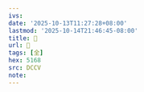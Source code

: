 ```yaml
---
ivs:
date: '2025-10-13T11:27:28+08:00'
lastmod: '2025-10-14T21:46:45-08:00'
title: 󰗻
url: 󰗻
tags: [全]
hex: 5168
src: DCCV
note:
---
```

